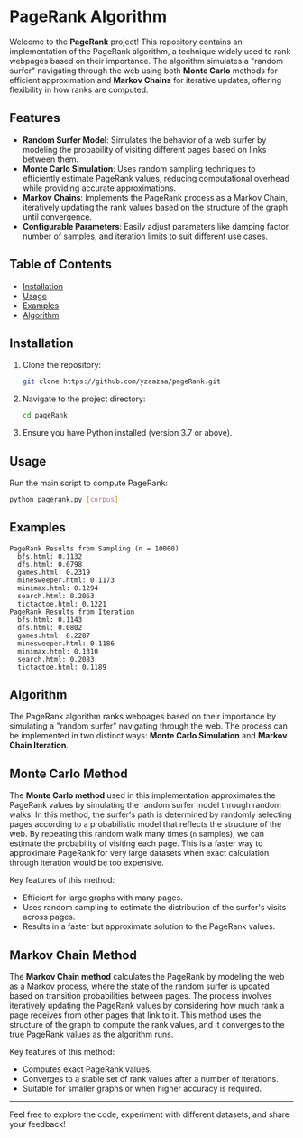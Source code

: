 # PageRank Algorithm

Welcome to the **PageRank** project! This repository contains an implementation of the PageRank algorithm, a technique widely used to rank webpages based on their importance. The algorithm simulates a "random surfer" navigating through the web using both **Monte Carlo** methods for efficient approximation and **Markov Chains** for iterative updates, offering flexibility in how ranks are computed.

## Features

- **Random Surfer Model**: Simulates the behavior of a web surfer by modeling the probability of visiting different pages based on links between them.
- **Monte Carlo Simulation**: Uses random sampling techniques to efficiently estimate PageRank values, reducing computational overhead while providing accurate approximations.
- **Markov Chains**: Implements the PageRank process as a Markov Chain, iteratively updating the rank values based on the structure of the graph until convergence.
- **Configurable Parameters**: Easily adjust parameters like damping factor, number of samples, and iteration limits to suit different use cases.


## Table of Contents

- [Installation](#installation)
- [Usage](#usage)
- [Examples](#examples)
- [Algorithm](#algorithm)

## Installation

1. Clone the repository:
   ```bash
   git clone https://github.com/yzaazaa/pageRank.git
   ```
2. Navigate to the project directory:
   ```bash
   cd pageRank
   ```
3. Ensure you have Python installed (version 3.7 or above).

## Usage

Run the main script to compute PageRank:

```bash
python pagerank.py [corpus]
```

## Examples

```
PageRank Results from Sampling (n = 10000)
  bfs.html: 0.1132
  dfs.html: 0.0798
  games.html: 0.2319
  minesweeper.html: 0.1173
  minimax.html: 0.1294
  search.html: 0.2063
  tictactoe.html: 0.1221
PageRank Results from Iteration
  bfs.html: 0.1143
  dfs.html: 0.0802
  games.html: 0.2287
  minesweeper.html: 0.1186
  minimax.html: 0.1310
  search.html: 0.2083
  tictactoe.html: 0.1189
```

## Algorithm

The PageRank algorithm ranks webpages based on their importance by simulating a "random surfer" navigating through the web. The process can be implemented in two distinct ways: **Monte Carlo Simulation** and **Markov Chain Iteration**.

## Monte Carlo Method

The **Monte Carlo method** used in this implementation approximates the PageRank values by simulating the random surfer model through random walks. In this method, the surfer's path is determined by randomly selecting pages according to a probabilistic model that reflects the structure of the web. By repeating this random walk many times (`n` samples), we can estimate the probability of visiting each page. This is a faster way to approximate PageRank for very large datasets when exact calculation through iteration would be too expensive.

Key features of this method:
- Efficient for large graphs with many pages.
- Uses random sampling to estimate the distribution of the surfer's visits across pages.
- Results in a faster but approximate solution to the PageRank values.

## Markov Chain Method

The **Markov Chain method** calculates the PageRank by modeling the web as a Markov process, where the state of the random surfer is updated based on transition probabilities between pages. The process involves iteratively updating the PageRank values by considering how much rank a page receives from other pages that link to it. This method uses the structure of the graph to compute the rank values, and it converges to the true PageRank values as the algorithm runs.

Key features of this method:
- Computes exact PageRank values.
- Converges to a stable set of rank values after a number of iterations.
- Suitable for smaller graphs or when higher accuracy is required.

---

Feel free to explore the code, experiment with different datasets, and share your feedback!